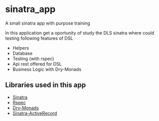 # sinatra_app
A small sinatra app with purpose training

In this application get a oportunity of study the DLS sinatra where could testing following features of DSL

- Helpers
- Database
- Testing (with rspec)
- Api rest offered for DSL
- Business Logic with Dry-Monads

## Libraries used in this app

- [Sinatra](http://sinatrarb.com/)
- [Rspec](https://rspec.info/)
- [Dry-Monads](https://dry-rb.org/gems/dry-monads/1.3/)
- [Sinatra-ActiveRecord](https://github.com/sinatra-activerecord/sinatra-activerecord)
